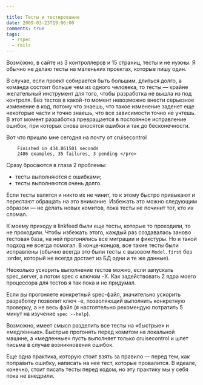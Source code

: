 ```yaml
---

title: Тесты и тестирование
date: 2009-03-23T19:06:00
comments: true
tags:
  - rspec
  - rails
---
```


Возможно, в сайте из 3 контроллеров и 15 страниц, тесты и не нужны. Я обычно не делаю тесты на маленьких проектах,
которые пишу один.

В случае, если проект собирается быть большим, длиться долго, а команда состоит больше чем из одного человека, то
тесты — крайне желательный инструмент для того, чтобы разработка не вышла из под контроля. Без тестов в какой-то момент
невозможно внести серьезное изменение в код, потому что знаешь, что такое изменение заденет еще некоторые части и точно
знаешь, что все зависимости точно не учтешь. В этот момент разработка превращается в постоянное исправление ошибок, при
которых снова вносятся ошибки и так до бесконечности.

Вот что пришло мне сегодня на почту от cruisecontrol

```
    Finished in 434.861501 seconds
    2486 examples, 35 failures, 3 pending </pre>
```

Сразу бросаются в глаза 2 проблемы:

* тесты выполняются с ошибками;
* тесты выполняются очень долго.

Если тесты валятся и никто их не чинит, то к этому быстро привыкают и перестают обращать на это внимание. Избежать это
можно следующим образом — не делать новых комитов, пока тесты не починит тот, кто их сломал.

К моему приходу в linkfeed были еще тесты, которые то проходили, то не проходили. Чтобы избежать этого, каждый раз
создавалась заново тестовая база, на ней прогонялись все миграции и фикстуры. Но и такой подход не всегда помогал. В
конце-концов, все такие тесты были исправлены (обычно всегда это были тесты с вызовом `Model.first` без :order, который не всегда
достает из БД одни и те же данные).

Несколько ускорить выполнение тестов можно, если запускать spec_server, а потом spec с ключом -X. Как задействовать 2
ядра моего процессора для тестов я так пока и не придумал.

Если вы прогоняете конкретный spec-файл, значительно ускорить разработку позволит ключ -e, позволяющий выполнить
конкретную проверку, а не весь файл (я настоятельно рекомендую потратить 5 минут на изучение `spec --help`).

Возможно, имеет смысл разделить все тесты на «быстрые» и «медленные». Быстрые прогонять перед комитом на локальной
машине, а «медленные» пусть выполняет только cruisecontrol и шлет письма в случае возникновения ошибок.

Еще одна практика, которую стоит взять за правило — перед тем, как поправить ошибку, написать на нее тест, которые
провалится. В идеале, конечно, стоит писать тесты перед кодом, но эту практику мы у себя пока не внедрили.
